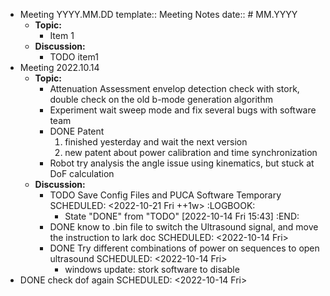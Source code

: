 - Meeting YYYY.MM.DD
  template:: Meeting Notes
  date:: # MM.YYYY
	- **Topic:**
		- Item 1
	- **Discussion:**
		- TODO item1
- Meeting 2022.10.14
	- **Topic:**
		- Attenuation Assessment
		  envelop detection check with stork, double check on the old b-mode generation algorithm
		- Experiment
		  wait sweep mode and fix several bugs with software team
		- DONE Patent
		  1. finished yesterday and wait the next version
		  2. new patent about power calibration and time synchronization
		- Robot
		  try analysis the angle issue using kinematics, but stuck at DoF calculation
	- **Discussion:**
		- TODO Save Config Files and PUCA Software Temporary
		  SCHEDULED: <2022-10-21 Fri ++1w>
		  :LOGBOOK:
		  * State "DONE" from "TODO" [2022-10-14 Fri 15:43]
		  :END:
		- DONE know to .bin file to switch the Ultrasound signal, and move the instruction to lark doc
		  SCHEDULED: <2022-10-14 Fri>
		- DONE Try different combinations of power on sequences to open ultrasound
		  SCHEDULED: <2022-10-14 Fri>
			- windows update: stork software to disable
- DONE check dof again
  SCHEDULED: <2022-10-14 Fri>